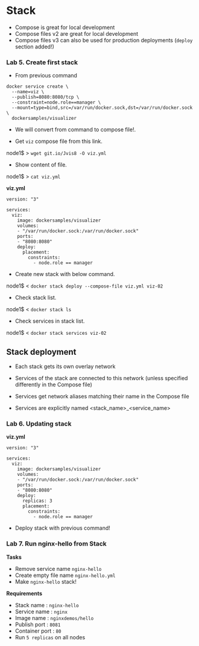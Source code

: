 # Stack

- Compose is great for local development
- Compose files v2 are great for local development
- Compose files v3 can also be used for production deployments (`deploy` section added!)

### Lab 5. Create first stack 

- From previous command

```
docker service create \
  --name=viz \
  --publish=8080:8080/tcp \
  --constraint=node.role==manager \
  --mount=type=bind,src=/var/run/docker.sock,dst=/var/run/docker.sock \
  dockersamples/visualizer
```

- We will convert from command to compose file!.

- Get `viz` compose file from this link.

node1$ > `wget git.io/Jvis8 -O viz.yml`

- Show content of file.

node1$ > `cat viz.yml`

**viz.yml**
```
version: "3"

services:
  viz:
    image: dockersamples/visualizer
    volumes:
    - "/var/run/docker.sock:/var/run/docker.sock"
    ports:
    - "8080:8080"
    deploy:
      placement:
        constraints:
          - node.role == manager
```

- Create new stack with below command.

node1$ < `docker stack deploy --compose-file viz.yml viz-02`

- Check stack list.

node1$ < `docker stack ls`

- Check services in stack list.

node1$ < `docker stack services viz-02`

## Stack deployment

- Each stack gets its own overlay network

- Services of the stack are connected to this network
(unless specified differently in the Compose file)

- Services get network aliases matching their name in the Compose file

- Services are explicitly named <stack_name>_<service_name>

### Lab 6. Updating stack

**viz.yml**
```
version: "3"

services:
  viz:
    image: dockersamples/visualizer
    volumes:
    - "/var/run/docker.sock:/var/run/docker.sock"
    ports:
    - "8080:8080"
    deploy:
      replicas: 3
      placement:
        constraints:
          - node.role == manager
```
- Deploy stack with previous command!

### Lab 7. Run nginx-hello from Stack

**Tasks**
- Remove service name `nginx-hello`
- Create empty file name `nginx-hello.yml`
- Make `nginx-hello` stack!

**Requirements**
- Stack name : `nginx-hello`
- Service name : `nginx`
- Image name : `nginxdemos/hello`
- Publish port : `8081`
- Container port : `80`
- Run `5 replicas` on all nodes

<!---
node1$ > `docker service rm nginx-hello`

node1$ > `wget git.io/JviGm -O nginx-hello.yml`

node1$ > `docker stack deploy --compose-file nginx-hello.yml nginx-hello`
--->